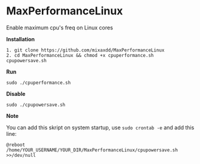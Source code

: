 # MaxPerformanceLinux
Enable maximum cpu's freq on Linux cores

<b>Installation</b>
```
1. git clone https://github.com/mixaxdd/MaxPerformanceLinux
2. cd MaxPerformanceLinux && chmod +x cpuperformance.sh cpupowersave.sh
```
<b>Run</b>
```
sudo ./cpuperformance.sh
```
<b>Disable</b>
```
sudo ./cpupowersave.sh
```
<b>Note</b>

You can add this skript on system startup, use ```sudo crontab -e``` and add this line:
```
@reboot /home/YOUR_USERNAME/YOUR_DIR/MaxPerformanceLinux/cpupowersave.sh >>/dev/null
```
